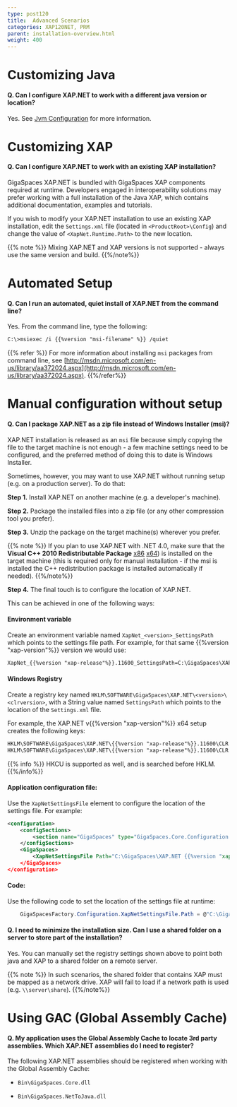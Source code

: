 ```yaml
---
type: post120
title:  Advanced Scenarios
categories: XAP120NET, PRM
parent: installation-overview.html
weight: 400
---
```


# Customizing Java

#### Q. Can I configure XAP.NET to work with a different java version or location?

Yes. See [Jvm Configuration](./jvm-configuration.html#JvmLocation) for more information.

# Customizing XAP

#### Q. Can I configure XAP.NET to work with an existing XAP installation?

GigaSpaces XAP.NET is bundled with GigaSpaces XAP components required at runtime. Developers engaged in interoperability solutions may prefer working with a full installation of the Java XAP, which contains additional documentation, examples and tutorials.

If you wish to modify your XAP.NET installation to use an existing XAP installation, edit the `Settings.xml` file (located in `<ProductRoot>\Config`) and change the value of `<XapNet.Runtime.Path>` to the new location.

{{% note %}}
Mixing XAP.NET and XAP versions is not supported - always use the same version and build.
{{%/note%}}

# Automated Setup

#### Q. Can I run an automated, quiet install of XAP.NET from the command line?

Yes. From the command line, type the following:

```xml
C:\>msiexec /i {{%version "msi-filename" %}} /quiet
```

{{% refer %}}
For more information about installing `msi` packages from command line, see [http://msdn.microsoft.com/en-us/library/aa372024.aspx](http://msdn.microsoft.com/en-us/library/aa372024.aspx).
{{%/refer%}}

# Manual configuration without setup

#### Q. Can I package XAP.NET as a zip file instead of Windows Installer (msi)?

XAP.NET installation is released as an `msi` file because simply copying the file to the target machine is not enough - a few machine settings need to be configured, and the preferred method of doing this to date is Windows Installer.

Sometimes, however, you may want to use XAP.NET without running setup (e.g. on a production server).
To do that:

**Step 1.** Install XAP.NET on another machine (e.g. a developer's machine).

**Step 2.** Package the installed files into a zip file (or any other compression tool you prefer).

**Step 3.** Unzip the package on the target machine(s) wherever you prefer.

{{% note %}}
If you plan to use XAP.NET with .NET 4.0, make sure that the **Visual C++ 2010 Redistributable Package** [x86](http://www.microsoft.com/download/en/details.aspx?id=5555)  [x64](http://www.microsoft.com/download/en/details.aspx?id=14632)) is installed on the target machine (this is required only for manual installation - if the msi is installed the C++ redistribution package is installed automatically if needed).
{{%/note%}}

**Step 4.** The final touch is to configure the location of XAP.NET. 

This can be achieved in one of the following ways:

####  Environment variable
 
Create an environment variable named `XapNet_<version>_SettingsPath` which points to the settings file path. For example, for that same {{%version "xap-version"%}} version we would use:


```xml
XapNet_{{%version "xap-release"%}}.11600_SettingsPath=C:\GigaSpaces\XAP.NET {{%version "xap-release"%}} x64\NET v4.0\Config\Settings.xml
```

####  Windows Registry
 
Create a registry key named `HKLM\SOFTWARE\GigaSpaces\XAP.NET\<version>\<clrversion>`, with a String value named `SettingsPath` which points to the location of the `Settings.xml` file.

For example, the XAP.NET v{{%version "xap-version"%}} x64 setup creates the following keys:

```xml
HKLM\SOFTWARE\GigaSpaces\XAP.NET\{{%version "xap-release"%}}.11600\CLR v2.0.50727\SettingsPath=C:\GigaSpaces\XAP.NET {{%version "xap-release"%}} x64\NET v3.5\Config\Settings.xml
HKLM\SOFTWARE\GigaSpaces\XAP.NET\{{%version "xap-release"%}}.11600\CLR v4.0.30319\SettingsPath=C:\GigaSpaces\XAP.NET {{%version "xap-release"%}} x64\NET v4.0\Config\Settings.xml
```

{{% info %}}
HKCU is supported as well, and is searched before HKLM.
{{%/info%}}



####  Application configuration file: 

Use the `XapNetSettingsFile` element to configure the location of the settings file. For example:

```xml
<configuration>
    <configSections>
        <section name="GigaSpaces" type="GigaSpaces.Core.Configuration.GigaSpacesCoreConfiguration, GigaSpaces.Core"/>
    </configSections>
    <GigaSpaces>
        <XapNetSettingsFile Path="C:\GigaSpaces\XAP.NET {{%version "xap-release"%}} x64\NET v4.0\Config\Settings.xml"/>
    </GigaSpaces>
</configuration>
```

#### Code:
 
Use the following code to set the location of the settings file at runtime:

```csharp
    GigaSpacesFactory.Configuration.XapNetSettingsFile.Path = @"C:\GigaSpaces\XAP.NET {{%version "xap-release"%}} x64\NET v4.0\Config\Settings.xml"
```

#### Q. I need to minimize the installation size. Can I use a shared folder on a server to store part of the installation?

Yes. You can manually set the registry settings shown above to point both java and XAP to a shared folder on a remote server.

{{% note %}}
In such scenarios, the shared folder that contains XAP must be mapped as a network drive. XAP will fail to load if a network path is used (e.g. `\\server\share`).
{{%/note%}}

# Using GAC (Global Assembly Cache)

#### Q. My application uses the Global Assembly Cache to locate 3rd party assemblies. Which XAP.NET assemblies do I need to register?

The following XAP.NET assemblies should be registered when working with the Global Assembly Cache:

  * `Bin\GigaSpaces.Core.dll`

  * `Bin\GigaSpaces.NetToJava.dll`
